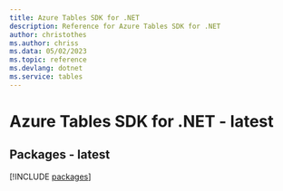 ```yaml
---
title: Azure Tables SDK for .NET
description: Reference for Azure Tables SDK for .NET
author: christothes
ms.author: chriss
ms.data: 05/02/2023
ms.topic: reference
ms.devlang: dotnet
ms.service: tables
---
```

# Azure Tables SDK for .NET - latest
## Packages - latest
[!INCLUDE [packages](tables-index.md)]